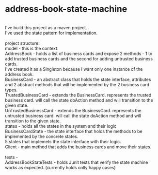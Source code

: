 # address-book-state-machine
<br>
I've build this project as a maven project.<br>
I've used the state pattern for implementation.<br>
<br>
project structure:<br>
model - this is the context. <br>
	AddressBook - holds a list of business cards and expose 2 methods - 1 to add trusted business cards and the second for adding untrusted business cards.<br>
                  I've created it as a Singleton because I want only one instance of the address book.<br>
    BusinessCard - an abstract class that holds the state interface, attributes and 2 abstract methods that will be implemented by the 2 business card types.<br>
    TrustedBusinessCard - extends the BusinessCard. represents the trusted business card. will call the state doAction method and will transition to the given state.<br>
    UnTrustedBusinessCard  - extends the BusinessCard. represents the untrusted business card. will call the state doAction method and will transition to the given state.<br>
states - holds all the states in the system and their logic <br>
    BusinessCardState - the state interface that holds the methods to be implemented by the concrete states. <br>
    5 states that implemets the state interface with their logic. <br>
Client - main method that adds the business cards and move their states.<br>
<br>
tests - <br>
    AddressBookStateTests - holds Junit tests that verify the state machine works as expected. (currently holds onlly happy cases) <br>
